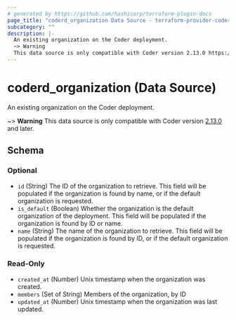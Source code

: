```yaml
---
# generated by https://github.com/hashicorp/terraform-plugin-docs
page_title: "coderd_organization Data Source - terraform-provider-coderd"
subcategory: ""
description: |-
  An existing organization on the Coder deployment.
  ~> Warning
  This data source is only compatible with Coder version 2.13.0 https://github.com/coder/coder/releases/tag/v2.13.0 and later.
---
```


# coderd_organization (Data Source)

An existing organization on the Coder deployment.

~> **Warning**
This data source is only compatible with Coder version [2.13.0](https://github.com/coder/coder/releases/tag/v2.13.0) and later.



<!-- schema generated by tfplugindocs -->
## Schema

### Optional

- `id` (String) The ID of the organization to retrieve. This field will be populated if the organization is found by name, or if the default organization is requested.
- `is_default` (Boolean) Whether the organization is the default organization of the deployment. This field will be populated if the organization is found by ID or name.
- `name` (String) The name of the organization to retrieve. This field will be populated if the organization is found by ID, or if the default organization is requested.

### Read-Only

- `created_at` (Number) Unix timestamp when the organization was created.
- `members` (Set of String) Members of the organization, by ID
- `updated_at` (Number) Unix timestamp when the organization was last updated.
